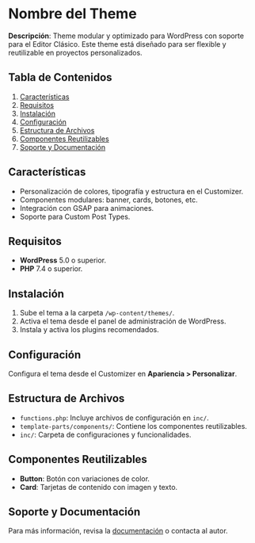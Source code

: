 # Nombre del Theme

**Descripción**: Theme modular y optimizado para WordPress con soporte para el Editor Clásico. Este theme está diseñado para ser flexible y reutilizable en proyectos personalizados.

## Tabla de Contenidos

1. [Características](#características)
2. [Requisitos](#requisitos)
3. [Instalación](#instalación)
4. [Configuración](#configuración)
5. [Estructura de Archivos](#estructura-de-archivos)
6. [Componentes Reutilizables](#componentes-reutilizables)
7. [Soporte y Documentación](#soporte-y-documentación)

## Características

- Personalización de colores, tipografía y estructura en el Customizer.
- Componentes modulares: banner, cards, botones, etc.
- Integración con GSAP para animaciones.
- Soporte para Custom Post Types.

## Requisitos

- **WordPress** 5.0 o superior.
- **PHP** 7.4 o superior.

## Instalación

1. Sube el tema a la carpeta `/wp-content/themes/`.
2. Activa el tema desde el panel de administración de WordPress.
3. Instala y activa los plugins recomendados.

## Configuración

Configura el tema desde el Customizer en **Apariencia > Personalizar**.

## Estructura de Archivos

- `functions.php`: Incluye archivos de configuración en `inc/`.
- `template-parts/components/`: Contiene los componentes reutilizables.
- `inc/`: Carpeta de configuraciones y funcionalidades.

## Componentes Reutilizables

- **Button**: Botón con variaciones de color.
- **Card**: Tarjetas de contenido con imagen y texto.

## Soporte y Documentación

Para más información, revisa la [documentación](documentation.md) o contacta al autor.
